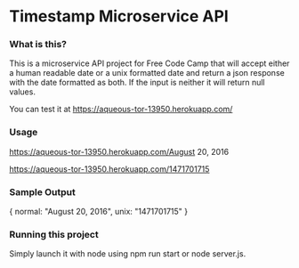 # Timestamp Microservice API

### What is this?

This is a microservice API project for Free Code Camp that will accept either a human readable date or a unix formatted date and return a json response with the date formatted as both. If the input is neither it will return null values.

You can test it at https://aqueous-tor-13950.herokuapp.com/

### Usage

https://aqueous-tor-13950.herokuapp.com/August 20, 2016 

https://aqueous-tor-13950.herokuapp.com/1471701715

### Sample Output

{
  normal: "August 20, 2016",
  unix: "1471701715"
}

### Running this project

Simply launch it with node using npm run start or node server.js.
